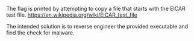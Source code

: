 The flag is printed by attempting to copy a file that starts with the EICAR test file. https://en.wikipedia.org/wiki/EICAR_test_file

The intended solution is to reverse engineer the provided executable and find the check for malware.